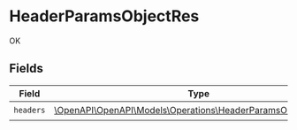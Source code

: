# HeaderParamsObjectRes

OK


## Fields

| Field                                                                                                                | Type                                                                                                                 | Required                                                                                                             | Description                                                                                                          |
| -------------------------------------------------------------------------------------------------------------------- | -------------------------------------------------------------------------------------------------------------------- | -------------------------------------------------------------------------------------------------------------------- | -------------------------------------------------------------------------------------------------------------------- |
| `headers`                                                                                                            | [\OpenAPI\OpenAPI\Models\Operations\HeaderParamsObjectHeaders](../../models/operations/HeaderParamsObjectHeaders.md) | :heavy_check_mark:                                                                                                   | N/A                                                                                                                  |